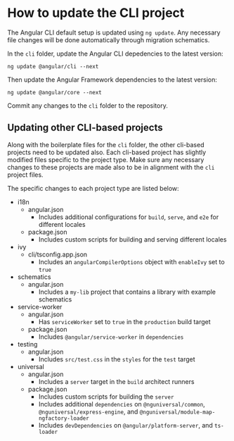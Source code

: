 # How to update the CLI project 

The Angular CLI default setup is updated using `ng update`. Any necessary file changes will be done automatically through migration schematics.

In the `cli` folder, update the Angular CLI depedencies to the latest version:

```
ng update @angular/cli --next
```

Then update the Angular Framework dependencies to the latest version:

```
ng update @angular/core --next
```

Commit any changes to the `cli` folder to the repository.

## Updating other CLI-based projects

Along with the boilerplate files for the `cli` folder, the other cli-based projects need to be updated also. Each cli-based project has slightly modified files specific to the project type. Make sure any necessary changes to these projects are made also to be in alignment with the `cli` project files.

The specific changes to each project type are listed below:

* i18n
  - angular.json
    - Includes additional configurations for `build`, `serve`, and `e2e` for different locales
  - package.json
    - Includes custom scripts for building and serving different locales
* ivy
  - cli/tsconfig.app.json
    - Includes an `angularCompilerOptions` object with `enableIvy` set to `true`
* schematics
  - angular.json
    - Includes a `my-lib` project that contains a library with example schematics
* service-worker
  - angular.json
    - Has `serviceWorker` set to `true` in the `production` build target
  - package.json
    - Includes `@angular/service-worker` in `dependencies`
* testing
  - angular.json
    - Includes `src/test.css` in the `styles` for the `test` target
* universal
  - angular.json
    - Includes a `server` target in the `build` architect runners
  - package.json
    - Includes custom scripts for building the `server`
    - Includes additional `dependencies` on `@nguniversal/common`, `@nguniversal/express-engine`, and `@nguniversal/module-map-ngfactory-loader`
    - Includes `devDependencies` on `@angular/platform-server`, and `ts-loader`
